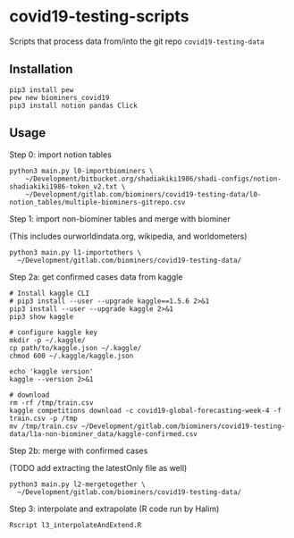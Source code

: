 # covid19-testing-scripts

Scripts that process data from/into the git repo `covid19-testing-data`



## Installation

```
pip3 install pew
pew new biominers_covid19
pip3 install notion pandas Click
```

## Usage

Step 0: import notion tables

```
python3 main.py l0-importbiominers \
    ~/Development/bitbucket.org/shadiakiki1986/shadi-configs/notion-shadiakiki1986-token_v2.txt \
    ~/Development/gitlab.com/biominers/covid19-testing-data/l0-notion_tables/multiple-biominers-gitrepo.csv 
```

Step 1: import non-biominer tables and merge with biominer

(This includes ourworldindata.org, wikipedia, and worldometers)

```
python3 main.py l1-importothers \
  ~/Development/gitlab.com/biominers/covid19-testing-data/
```

Step 2a: get confirmed cases data from kaggle

```
# Install kaggle CLI
# pip3 install --user --upgrade kaggle==1.5.6 2>&1
pip3 install --user --upgrade kaggle 2>&1
pip3 show kaggle

# configure kaggle key
mkdir -p ~/.kaggle/
cp path/to/kaggle.json ~/.kaggle/
chmod 600 ~/.kaggle/kaggle.json

echo 'kaggle version'
kaggle --version 2>&1

# download
rm -rf /tmp/train.csv
kaggle competitions download -c covid19-global-forecasting-week-4 -f train.csv -p /tmp
mv /tmp/train.csv ~/Development/gitlab.com/biominers/covid19-testing-data/l1a-non-biominer_data/kaggle-confirmed.csv
```

Step 2b: merge with confirmed cases

(TODO add extracting the latestOnly file as well)

```
python3 main.py l2-mergetogether \
  ~/Development/gitlab.com/biominers/covid19-testing-data/
```

Step 3: interpolate and extrapolate (R code run by Halim)

```
Rscript l3_interpolateAndExtend.R
```

